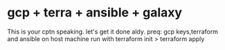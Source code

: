 # gcp + terra + ansible + galaxy
This is your cptn speaking. let's get it done aldy.
preq: gcp keys,terraform and ansible on host machine
run with terraform init > terraform apply
